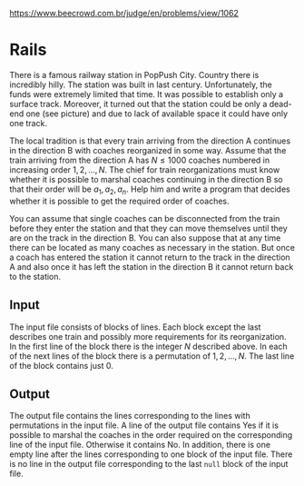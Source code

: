 https://www.beecrowd.com.br/judge/en/problems/view/1062

# Rails

There is a famous railway station in PopPush City. Country there is incredibly
hilly. The station was built in last century. Unfortunately, the funds were
extremely limited that time. It was possible to establish only a surface
track. Moreover, it turned out that the station could be only a dead-end one
(see picture) and due to lack of available space it could have only one track.

The local tradition is that every train arriving from the direction A
continues in the direction B with coaches reorganized in some way. Assume that
the train arriving from the direction A has $N \le 1000$ coaches numbered in
increasing order $1,2, \dots, N$. The chief for train reorganizations must
know whether it is possible to marshal coaches continuing in the direction B
so that their order will be $a_1, a_2, a_n$. Help him and write a program that
decides whether it is possible to get the required order of coaches.

You can assume that single coaches can be disconnected from the train before
they enter the station and that they can move themselves until they are on the
track in the direction B. You can also suppose that at any time there can be
located as many coaches as necessary in the station. But once a coach has
entered the station it cannot return to the track in the direction A and also
once it has left the station in the direction B it cannot return back to the
station.

## Input

The input file consists of blocks of lines. Each block except the last
describes one train and possibly more requirements for its reorganization. In
the first line of the block there is the integer $N$ described above. In each
of the next lines of the block there is a permutation of $1,2, \dots, N$. The
last line of the block contains just 0.

## Output

The output file contains the lines corresponding to the lines with
permutations in the input file. A line of the output file contains Yes if it
is possible to marshal the coaches in the order required on the corresponding
line of the input file. Otherwise it contains No. In addition, there is one
empty line after the lines corresponding to one block of the input file. There
is no line in the output file corresponding to the last `null` block of the
input file.
